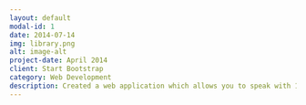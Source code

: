```yaml
---
layout: default
modal-id: 1
date: 2014-07-14
img: library.png
alt: image-alt
project-date: April 2014
client: Start Bootstrap
category: Web Development
description: Created a web application which allows you to speak with 100+ public domain books, including Meditations, A Book of Remarkable Criminals, etc.  as well as famous charactes such as Jeff Bezos\n Created scripts to automate downloading, vectorizing, and book cover generation for all books and texts (like customer briefs). Custom Search Algorithm with Pinecone to provide the proper context to GPT-3 and bring the book’s personalities to life.  Frontend design with Tailwind, React, and Framer Motion to enthrall the user.
---
```

